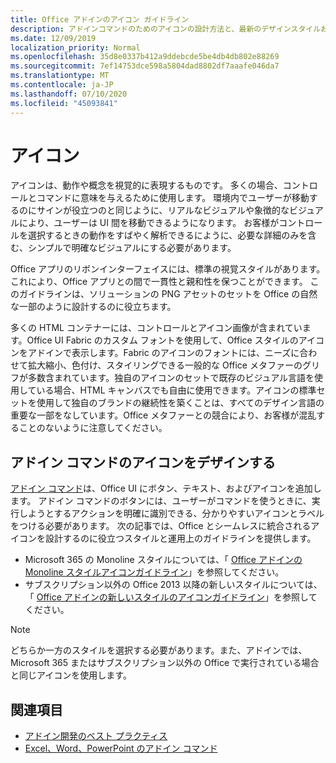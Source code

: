 ```yaml
---
title: Office アドインのアイコン ガイドライン
description: アドインコマンドのためのアイコンの設計方法と、最新のデザインスタイルおよび Monoline デザインスタイルの概要を説明します。
ms.date: 12/09/2019
localization_priority: Normal
ms.openlocfilehash: 35d8e0337b412a9ddebcde5be4db4db802e88269
ms.sourcegitcommit: 7ef14753dce598a5804dad8802df7aaafe046da7
ms.translationtype: MT
ms.contentlocale: ja-JP
ms.lasthandoff: 07/10/2020
ms.locfileid: "45093841"
---
```

# <a name="icons"></a>アイコン

アイコンは、動作や概念を視覚的に表現するものです。 多くの場合、コントロールとコマンドに意味を与えるために使用します。 環境内でユーザーが移動するのにサインが役立つのと同じように、リアルなビジュアルや象徴的なビジュアルにより、ユーザーは UI 間を移動できるようになります。 お客様がコントロールを選択するときの動作をすばやく解析できるにように、必要な詳細のみを含む、シンプルで明確なビジュアルにする必要があります。

Office アプリのリボンインターフェイスには、標準の視覚スタイルがあります。 これにより、Office アプリとの間で一貫性と親和性を保つことができます。 このガイドラインは、ソリューションの PNG アセットのセットを Office の自然な一部のように設計するのに役立ちます。

多くの HTML コンテナーには、コントロールとアイコン画像が含まれています。Office UI Fabric のカスタム フォントを使用して、Office スタイルのアイコンをアドインで表示します。Fabric のアイコンのフォントには、ニーズに合わせて拡大縮小、色付け、スタイリングできる一般的な Office メタファーのグリフが多数含まれています。独自のアイコンのセットで既存のビジュアル言語を使用している場合、HTML キャンバスでも自由に使用できます。アイコンの標準セットを使用して独自のブランドの継続性を築くことは、すべてのデザイン言語の重要な一部をなしています。Office メタファーとの競合により、お客様が混乱することのないように注意してください。

## <a name="design-icons-for-add-in-commands"></a>アドイン コマンドのアイコンをデザインする

[アドイン コマンド](add-in-commands.md)は、Office UI にボタン、テキスト、およびアイコンを追加します。 アドイン コマンドのボタンには、ユーザーがコマンドを使うときに、実行しようとするアクションを明確に識別できる、分かりやすいアイコンとラベルをつける必要があります。 次の記事では、Office とシームレスに統合されるアイコンを設計するのに役立つスタイルと運用上のガイドラインを提供します。

- Microsoft 365 の Monoline スタイルについては、「 [Office アドインの Monoline スタイルアイコンガイドライン](add-in-icons-monoline.md)」を参照してください。
- サブスクリプション以外の Office 2013 以降の新しいスタイルについては、「 [Office アドインの新しいスタイルのアイコンガイドライン](add-in-icons-fresh.md)」を参照してください。

> [!NOTE]
> どちらか一方のスタイルを選択する必要があります。また、アドインでは、Microsoft 365 またはサブスクリプション以外の Office で実行されている場合と同じアイコンを使用します。

## <a name="see-also"></a>関連項目

- [アドイン開発のベスト プラクティス](../concepts/add-in-development-best-practices.md)
- [Excel、Word、PowerPoint のアドイン コマンド](../design/add-in-commands.md)
